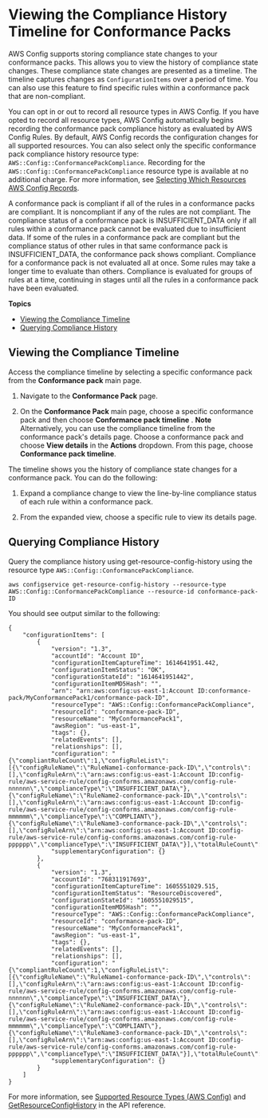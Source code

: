 # Viewing the Compliance History Timeline for Conformance Packs<a name="compliance-history-conformance-pack"></a>

AWS Config supports storing compliance state changes to your conformance packs\. This allows you to view the history of compliance state changes\. These compliance state changes are presented as a timeline\. The timeline captures changes as `ConfigurationItems` over a period of time\. You can also use this feature to find specific rules within a conformance pack that are non\-compliant\.

You can opt in or out to record all resource types in AWS Config\. If you have opted to record all resource types, AWS Config automatically begins recording the conformance pack compliance history as evaluated by AWS Config Rules\. By default, AWS Config records the configuration changes for all supported resources\. You can also select only the specific conformance pack compliance history resource type: `AWS::Config::ConformancePackCompliance`\. Recording for the `AWS::Config::ConformancePackCompliance` resource type is available at no additional charge\. For more information, see [Selecting Which Resources AWS Config Records](https://docs.aws.amazon.com/config/latest/developerguide/select-resources.html#select-resources-console)\.

A conformance pack is compliant if all of the rules in a conformance packs are compliant\. It is noncompliant if any of the rules are not compliant\. The compliance status of a conformance pack is INSUFFICIENT\_DATA only if all rules within a conformance pack cannot be evaluated due to insufficient data\. If some of the rules in a conformance pack are compliant but the compliance status of other rules in that same conformance pack is INSUFFICIENT\_DATA, the conformance pack shows compliant\. Compliance for a conformance pack is not evaluated all at once\. Some rules may take a longer time to evaluate than others\. Compliance is evaluated for groups of rules at a time, continuing in stages until all the rules in a conformance pack have been evaluated\.

**Topics**
+ [Viewing the Compliance Timeline](#viewing-compliance-history-conformance-pack)
+ [Querying Compliance History](#querying-compliance-history-conformance-pack)

## Viewing the Compliance Timeline<a name="viewing-compliance-history-conformance-pack"></a>

Access the compliance timeline by selecting a specific conformance pack from the **Conformance pack** main page\.

1. Navigate to the **Conformance Pack** page\.

1. On the **Conformance Pack** main page, choose a specific conformance pack and then choose **Conformance pack timeline** \.
**Note**  
Alternatively, you can use the compliance timeline from the conformance pack's details page\. Choose a conformance pack and choose **View details** in the **Actions** dropdown\. From this page, choose **Conformance pack timeline**\.

The timeline shows you the history of compliance state changes for a conformance pack\. You can do the following:

1. Expand a compliance change to view the line\-by\-line compliance status of each rule within a conformance pack\.

1. From the expanded view, choose a specific rule to view its details page\.

## Querying Compliance History<a name="querying-compliance-history-conformance-pack"></a>

Query the compliance history using get\-resource\-config\-history using the resource type `AWS::Config::ConformancePackCompliance`\.

```
aws configservice get-resource-config-history --resource-type AWS::Config::ConformancePackCompliance --resource-id conformance-pack-ID
```

You should see output similar to the following:

```
{
    "configurationItems": [
        {
            "version": "1.3",
            "accountId": "Account ID",
            "configurationItemCaptureTime": 1614641951.442,
            "configurationItemStatus": "OK",
            "configurationStateId": "1614641951442",
            "configurationItemMD5Hash": "",
            "arn": "arn:aws:config:us-east-1:Account ID:conformance-pack/MyConformancePack1/conformance-pack-ID",
            "resourceType": "AWS::Config::ConformancePackCompliance",
            "resourceId": "conformance-pack-ID",
            "resourceName": "MyConformancePack1",
            "awsRegion": "us-east-1",
            "tags": {},
            "relatedEvents": [],
            "relationships": [],
            "configuration": "{\"compliantRuleCount\":1,\"configRuleList\":[{\"configRuleName\":\"RuleName1-conformance-pack-ID\",\"controls\":[],\"configRuleArn\":\"arn:aws:config:us-east-1:Account ID:config-rule/aws-service-rule/config-conforms.amazonaws.com/config-rule-nnnnnn\",\"complianceType\":\"INSUFFICIENT_DATA\"},{\"configRuleName\":\"RuleName2-conformance-pack-ID\",\"controls\":[],\"configRuleArn\":\"arn:aws:config:us-east-1:Account ID:config-rule/aws-service-rule/config-conforms.amazonaws.com/config-rule-mmmmmm\",\"complianceType\":\"COMPLIANT\"},{\"configRuleName\":\"RuleName3-conformance-pack-ID\",\"controls\":[],\"configRuleArn\":\"arn:aws:config:us-east-1:Account ID:config-rule/aws-service-rule/config-conforms.amazonaws.com/config-rule-pppppp\",\"complianceType\":\"INSUFFICIENT_DATA\"}],\"totalRuleCount\":3,\"nonCompliantRuleCount\":0,\"complianceType\":\"COMPLIANT\"}",
            "supplementaryConfiguration": {}
        },
        {
            "version": "1.3",
            "accountId": "768311917693",
            "configurationItemCaptureTime": 1605551029.515,
            "configurationItemStatus": "ResourceDiscovered",
            "configurationStateId": "1605551029515",
            "configurationItemMD5Hash": "",
            "resourceType": "AWS::Config::ConformancePackCompliance",
            "resourceId": "conformance-pack-ID",
            "resourceName": "MyConformancePack1",
            "awsRegion": "us-east-1",
            "tags": {},
            "relatedEvents": [],
            "relationships": [],
            "configuration": "{\"compliantRuleCount\":1,\"configRuleList\":[{\"configRuleName\":\"RuleName1-conformance-pack-ID\",\"controls\":[],\"configRuleArn\":\"arn:aws:config:us-east-1:Account ID:config-rule/aws-service-rule/config-conforms.amazonaws.com/config-rule-nnnnnn\",\"complianceType\":\"INSUFFICIENT_DATA\"},{\"configRuleName\":\"RuleName2-conformance-pack-ID\",\"controls\":[],\"configRuleArn\":\"arn:aws:config:us-east-1:Account ID:config-rule/aws-service-rule/config-conforms.amazonaws.com/config-rule-mmmmmm\",\"complianceType\":\"COMPLIANT\"},{\"configRuleName\":\"RuleName3-conformance-pack-ID\",\"controls\":[],\"configRuleArn\":\"arn:aws:config:us-east-1:Account ID:config-rule/aws-service-rule/config-conforms.amazonaws.com/config-rule-pppppp\",\"complianceType\":\"INSUFFICIENT_DATA\"}],\"totalRuleCount\":3,\"nonCompliantRuleCount\":0,\"complianceType\":\"COMPLIANT\"}",
            "supplementaryConfiguration": {}
        }
    ]
}
```

For more information, see [Supported Resource Types \(AWS Config\)](https://docs.aws.amazon.com/config/latest/developerguide/resource-config-reference.html#awsconfig) and [GetResourceConfigHistory](https://docs.aws.amazon.com/config/latest/APIReference/APIReference/API_GetResourceConfigHistory.html) in the API reference\.